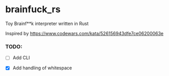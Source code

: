 # brainfuck_rs
Toy Brainf**k interpreter written in Rust

Inspired by https://www.codewars.com/kata/526156943dfe7ce06200063e


### TODO:
* [ ] Add CLI
* [x] Add handling of whitespace


